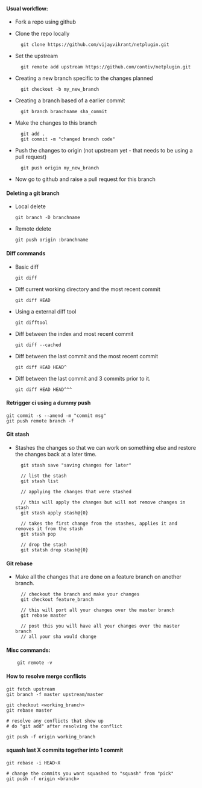 #### Usual workflow:

* Fork a repo using github

* Clone the repo locally

        git clone https://github.com/vijayvikrant/netplugin.git

* Set the upstream 

        git remote add upstream https://github.com/contiv/netplugin.git

* Creating a new branch specific to the changes planned

        git checkout -b my_new_branch

* Creating a branch based of a earlier commit

        git branch branchname sha_commit

* Make the changes to this branch

        git add .
        git commit -m "changed branch code"

* Push the changes to origin (not upstream yet - that needs to be using a pull request)

        git push origin my_new_branch


* Now go to github and raise a pull request for this branch


#### Deleting a git branch
* Local delete

    `git branch -D branchname`
* Remote delete

    `git push origin :branchname`

#### Diff commands
* Basic diff

    `git diff`
* Diff current working directory and the most recent commit

    `git diff HEAD`
* Using a external diff tool

    `git difftool`
* Diff between the index and most recent commit

    `git diff --cached`
* Diff between the last commit and the most recent commit

    `git diff HEAD HEAD^`
* Diff between the last commit and 3 commits prior to it.

    `git diff HEAD HEAD^^^`

#### Retrigger ci using a dummy push

    git commit -s --amend -m "commit msg"
    git push remote branch -f


#### Git stash
* Stashes the changes so that we can work on something else and restore the
    changes back at a later time.

        git stash save "saving changes for later"

        // list the stash
        git stash list

        // applying the changes that were stashed

        // this will apply the changes but will not remove changes in stash
        git stash apply stash@{0}

        // takes the first change from the stashes, applies it and removes it from the stash 
        git stash pop

        // drop the stash 
        git statsh drop stash@{0}

#### Git rebase
* Make all the changes that are done on a feature branch on another branch.

        // checkout the branch and make your changes
        git checkout feature_branch

        // this will port all your changes over the master branch
        git rebase master

        // post this you will have all your changes over the master branch
        // all your sha would change

#### Misc commands:

        git remote -v

#### How to resolve merge conflicts

    git fetch upstream
    git branch -f master upstream/master

    git checkout <working_branch>
    git rebase master

    # resolve any conflicts that show up
    # do "git add" after resolving the conflict
    
    git push -f origin working_branch



#### squash last X commits together into 1 commit

    git rebase -i HEAD~X
    
    # change the commits you want squashed to "squash" from "pick"
    git push -f origin <branch>

